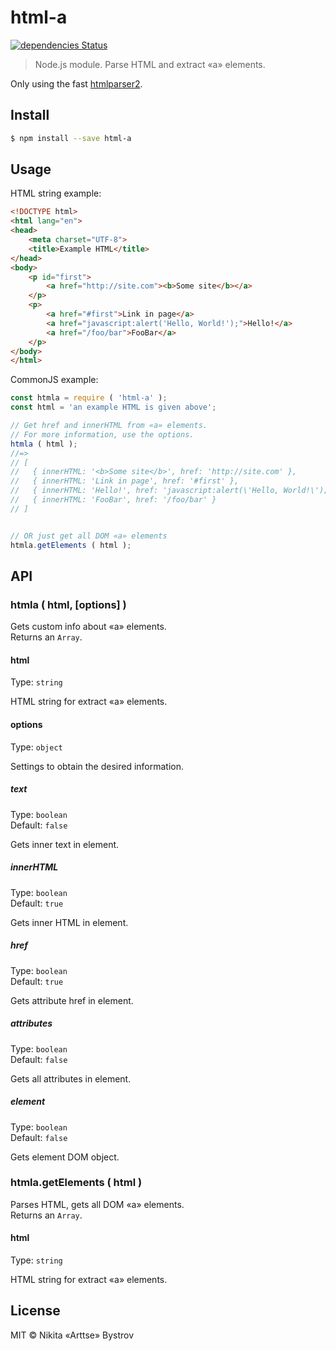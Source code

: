 # html-a

[![dependencies Status](https://david-dm.org/Arttse/node.html-a/status.svg)](https://david-dm.org/Arttse/node.html-a)

> Node.js module. Parse HTML and extract «a» elements.

Only using the fast [htmlparser2](https://github.com/fb55/htmlparser2).


## Install

```bash
$ npm install --save html-a
```


## Usage

HTML string example:
```html
<!DOCTYPE html>
<html lang="en">
<head>
    <meta charset="UTF-8">
    <title>Example HTML</title>
</head>
<body>
    <p id="first">
        <a href="http://site.com"><b>Some site</b></a>
    </p>
    <p>
        <a href="#first">Link in page</a>
        <a href="javascript:alert('Hello, World!');">Hello!</a>
        <a href="/foo/bar">FooBar</a>
    </p>
</body>
</html>
```

CommonJS example:
```js
const htmla = require ( 'html-a' );
const html = 'an example HTML is given above';

// Get href and innerHTML from «a» elements.
// For more information, use the options.
htmla ( html );
//=>
// [
//   { innerHTML: '<b>Some site</b>', href: 'http://site.com' },
//   { innerHTML: 'Link in page', href: '#first' },
//   { innerHTML: 'Hello!', href: 'javascript:alert(\'Hello, World!\');' },
//   { innerHTML: 'FooBar', href: '/foo/bar' }
// ]


// OR just get all DOM «a» elements
htmla.getElements ( html );
```


## API

### htmla ( html, [options] )
Gets custom info about «a» elements.  
Returns an `Array`.


#### html
Type: `string`

HTML string for extract «a» elements.


#### options
Type: `object`

Settings to obtain the desired information.


##### text
Type: `boolean`  
Default: `false`

Gets inner text in element.


##### innerHTML
Type: `boolean`  
Default: `true`

Gets inner HTML in element.


##### href
Type: `boolean`  
Default: `true`

Gets attribute href in element.


##### attributes
Type: `boolean`  
Default: `false`

Gets all attributes in element.


##### element
Type: `boolean`  
Default: `false`

Gets element DOM object.


### htmla.getElements ( html )
Parses HTML, gets all DOM «a» elements.  
Returns an `Array`.


#### html
Type: `string`

HTML string for extract «a» elements.


## License

MIT © Nikita «Arttse» Bystrov